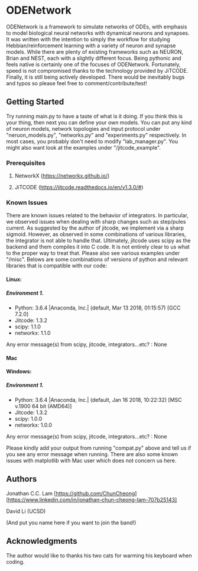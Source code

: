 # ODENetwork

ODENetwork is a framework to simulate networks of ODEs, with emphasis to
model biological neural networks with dynamical neurons and synapses.
It was written with the intention to simply the workflow for studying  
Hebbian/reinforcement learning with a variety of neuron and synapse models.
While there are plenty of existing frameworks such as NEURON,
Brian and NEST, each with a slightly different focus. Being pythonic and feels
native is certainly one of the focuses of ODENetwork. Fortunately, speed is not
compromised thanks to the technology provided by JiTCODE. Finally, it is still
being actively developed. There would be inevitably bugs and typos so please
feel free to comment/contribute/test!


## Getting Started

Try running main.py to have a taste of what is it doing. If you think this is
your thing, then next you can define your own models.
You can put any kind of neuron models, network topologies and input protocol
under "neruon_models.py", "networks.py" and "experiments.py" respectively. In
most cases, you probably don't need to modify "lab_manager.py".
You might also want look at the examples under "/jitcode_example".


### Prerequisites

1. NetworkX (https://networkx.github.io/)

2. JiTCODE (https://jitcode.readthedocs.io/en/v1.3.0/#)

### Known Issues

There are known issues related to the behavior of integrators.
In particular, we observed issues when dealing with sharp changes such as
step/pules current. As suggested by the author of jitcode, we implement via a
sharp sigmoid. However, as observed in some combinations of various libraries,
the integrator is not able to handle that. Ultimately, jitcode uses scipy as
the backend and them compiles it into C code. It is not entirely clear to us
what to the proper way to treat that. Please also see various examples under
"/misc". Belows are some combinations of versions of python and relevant
libraries that is compatible with our code:

#### Linux:

##### Environment 1.
* Python: 3.6.4 |Anaconda, Inc.| (default, Mar 13 2018, 01:15:57) [GCC 7.2.0]
* Jitcode: 1.3.2
* scipy: 1.1.0
* networkx: 1.1.0

Any error message(s) from scipy, jitcode, integrators...etc? : None

#### Mac

#### Windows:
##### Environment 1.
* Python: 3.6.4 |Anaconda, Inc.| (default, Jan 16 2018, 10:22:32) [MSC v.1900 64 bit (AMD64)]
* Jitcode: 1.3.2
* scipy: 1.0.0
* networkx: 1.0.0

Any error message(s) from scipy, jitcode, integrators...etc? : None

Please kindly add your output from running "compat.py" above and tell us if you
see any error message when running. There are also some known issues with
matplotlib with Mac user which does not concern us here.


## Authors

Jonathan C.C. Lam [https://github.com/ChunCheong]
[https://www.linkedin.com/in/jonathan-chun-cheong-lam-707b25143]

David Li (UCSD)

(And put you name here if you want to join the band!)


## Acknowledgments

The author would like to thanks his two cats for warming his keyboard when
coding.
